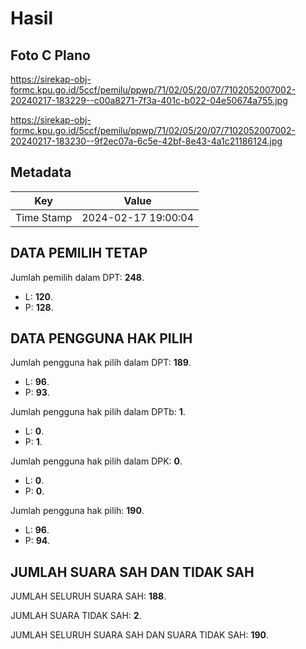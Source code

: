 # Hasil

## Foto C Plano

https://sirekap-obj-formc.kpu.go.id/5ccf/pemilu/ppwp/71/02/05/20/07/7102052007002-20240217-183229--c00a8271-7f3a-401c-b022-04e50674a755.jpg

https://sirekap-obj-formc.kpu.go.id/5ccf/pemilu/ppwp/71/02/05/20/07/7102052007002-20240217-183230--9f2ec07a-6c5e-42bf-8e43-4a1c21186124.jpg


## Metadata

| Key        | Value               |
| ---------- | ------------------- |
| Time Stamp | 2024-02-17 19:00:04 |


## DATA PEMILIH TETAP

Jumlah pemilih dalam DPT: **248**.
 * L: **120**.
 * P: **128**.

## DATA PENGGUNA HAK PILIH

Jumlah pengguna hak pilih dalam DPT: **189**.
 * L: **96**.
 * P: **93**.

Jumlah pengguna hak pilih dalam DPTb: **1**.
 * L: **0**.
 * P: **1**.

Jumlah pengguna hak pilih dalam DPK: **0**.
 * L: **0**.
 * P: **0**.

Jumlah pengguna hak pilih: **190**.
 * L: **96**.
 * P: **94**.

## JUMLAH SUARA SAH DAN TIDAK SAH

JUMLAH SELURUH SUARA SAH: **188**.

JUMLAH SUARA TIDAK SAH: **2**.

JUMLAH SELURUH SUARA SAH DAN SUARA TIDAK SAH: **190**.


